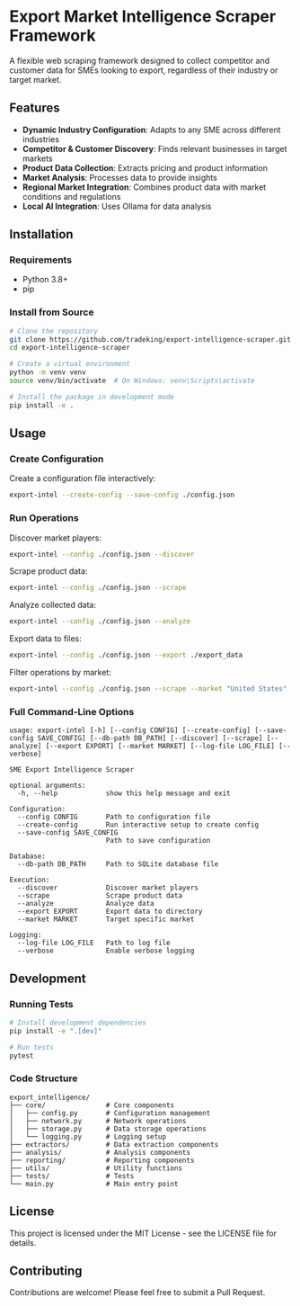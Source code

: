 # Export Market Intelligence Scraper Framework

A flexible web scraping framework designed to collect competitor and customer data for SMEs looking to export, regardless of their industry or target market.

## Features

- **Dynamic Industry Configuration**: Adapts to any SME across different industries
- **Competitor & Customer Discovery**: Finds relevant businesses in target markets
- **Product Data Collection**: Extracts pricing and product information
- **Market Analysis**: Processes data to provide insights
- **Regional Market Integration**: Combines product data with market conditions and regulations
- **Local AI Integration**: Uses Ollama for data analysis

## Installation

### Requirements

- Python 3.8+
- pip

### Install from Source

```bash
# Clone the repository
git clone https://github.com/tradeking/export-intelligence-scraper.git
cd export-intelligence-scraper

# Create a virtual environment
python -m venv venv
source venv/bin/activate  # On Windows: venv\Scripts\activate

# Install the package in development mode
pip install -e .
```

## Usage

### Create Configuration

Create a configuration file interactively:

```bash
export-intel --create-config --save-config ./config.json
```

### Run Operations

Discover market players:

```bash
export-intel --config ./config.json --discover
```

Scrape product data:

```bash
export-intel --config ./config.json --scrape
```

Analyze collected data:

```bash
export-intel --config ./config.json --analyze
```

Export data to files:

```bash
export-intel --config ./config.json --export ./export_data
```

Filter operations by market:

```bash
export-intel --config ./config.json --scrape --market "United States"
```

### Full Command-Line Options

```
usage: export-intel [-h] [--config CONFIG] [--create-config] [--save-config SAVE_CONFIG] [--db-path DB_PATH] [--discover] [--scrape] [--analyze] [--export EXPORT] [--market MARKET] [--log-file LOG_FILE] [--verbose]

SME Export Intelligence Scraper

optional arguments:
  -h, --help            show this help message and exit

Configuration:
  --config CONFIG       Path to configuration file
  --create-config       Run interactive setup to create config
  --save-config SAVE_CONFIG
                        Path to save configuration

Database:
  --db-path DB_PATH     Path to SQLite database file

Execution:
  --discover            Discover market players
  --scrape              Scrape product data
  --analyze             Analyze data
  --export EXPORT       Export data to directory
  --market MARKET       Target specific market

Logging:
  --log-file LOG_FILE   Path to log file
  --verbose             Enable verbose logging
```

## Development

### Running Tests

```bash
# Install development dependencies
pip install -e ".[dev]"

# Run tests
pytest
```

### Code Structure

```
export_intelligence/
├── core/               # Core components
│   ├── config.py       # Configuration management
│   ├── network.py      # Network operations
│   ├── storage.py      # Data storage operations
│   └── logging.py      # Logging setup
├── extractors/         # Data extraction components
├── analysis/           # Analysis components
├── reporting/          # Reporting components
├── utils/              # Utility functions
├── tests/              # Tests
└── main.py             # Main entry point
```

## License

This project is licensed under the MIT License - see the LICENSE file for details.

## Contributing

Contributions are welcome! Please feel free to submit a Pull Request. 